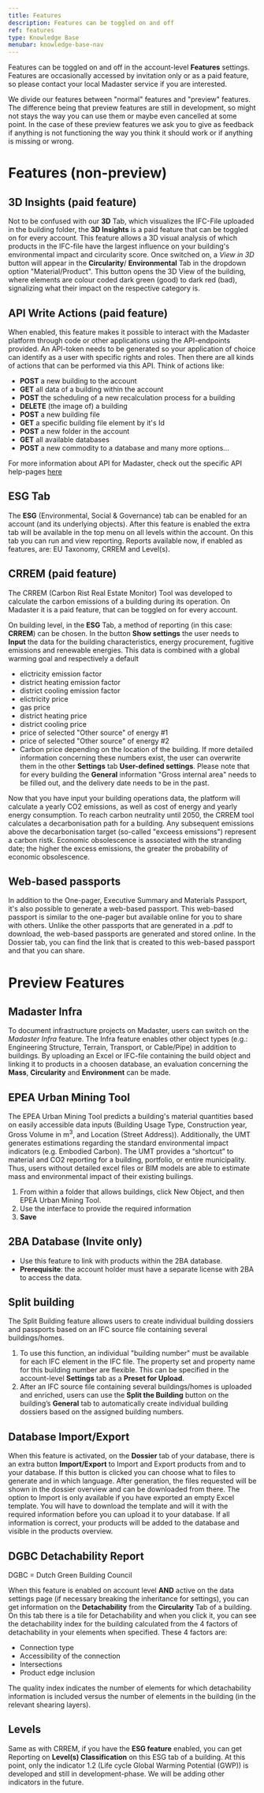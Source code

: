 ```yaml
---
title: Features
description: Features can be toggled on and off
ref: features
type: Knowledge Base
menubar: knowledge-base-nav
---
```


Features can be toggled on and off in the account-level **Features** settings. Features are occasionally accessed by invitation only or as a paid feature, so please contact your local Madaster service if you are interested.

We divide our features between "normal" features and "preview" features. The difference being that preview features are still in development, so might not stays the way you can use them or maybe even cancelled at some point. In the case of these preview features we ask you to give as feedback if anything is not functioning the way you think it should work or if anything is missing or wrong. 

# Features (non-preview)

## 3D Insights (paid feature)
Not to be confused with our **3D** Tab, which visualizes the IFC-File uploaded in the building folder, the **3D Insights** is a paid feature that can be toggled on for every account.
This feature allows a 3D visual analysis of which products in the IFC-file have the largest influence on your building's environmental impact and circularity score. 
Once switched on, a *View in 3D* button will appear in the **Circularity**/ **Environmental** Tab in the dropdown option "Material/Product". This button opens the 3D View of the building, where elements are colour coded dark green (good) to dark red (bad), signalizing what their impact on the respective category is.

## API Write Actions (paid feature)
When enabled, this feature makes it possible to interact with the Madaster platform through code or other applications using the API-endpoints provided. An API-token needs to be generated so your application of choice can identify as a user with specific rights and roles. Then there are all kinds of actions that can be performed via this API. Think of actions like: 
- **POST** a new building to the account 
- **GET** all data of a building within the account 
- **POST** the scheduling of a new recalculation process for a building
- **DELETE** (the image of) a building
- **POST** a new building file
- **GET** a specific building file element by it's Id
- **POST** a new folder in the account
- **GET** all available databases
- **POST** a new commodity to a database
and many more options...

For more information about API for Madaster, check out the specific API help-pages [here](../api/index.md)

## ESG Tab
The **ESG** (Environmental, Social & Governance) tab can be enabled for an account (and its underlying objects). After this feature is enabled the extra tab will be available in the top menu on all levels within the account. On this tab you can run and view reporting. Reports available now, if enabled as features, are: EU Taxonomy, CRREM and Level(s).

## CRREM (paid feature)
The CRREM (Carbon Rist Real Estate Monitor) Tool was developed to calculate the carbon emissions of a building during its operation.
On Madaster it is a paid feature, that can be toggled on for every account.

On building level, in the **ESG** Tab, a method of reporting (in this case: **CRREM**) can be chosen.
In the button **Show settings** the user needs to **Input** the data for the building characteristics, energy procurement, fugitive emissions and renewable energies. 
This data is combined with a global warming goal and respectively a default 
- elictricity emission factor
- district heating emission factor
- district cooling emission factor
- elictricity price
- gas price
- district heating price
- district cooling price
- price of selected "Other source" of energy #1
- price of selected "Other source" of energy #2
- Carbon price
depending on the location of the building. If more detailed information concerning these numbers exist, the user can overwrite them in the other **Settings** tab **User-defined settings**.
Please note that for every building the **General** information "Gross internal area" needs to be filled out, and the delivery date needs to be in the past.

Now that you have input your building operations data, the platform will calculate a yearly CO2 emissions, as well as cost of energy and yearly energy consumption. To reach carbon neutrality until 2050, the CRREM tool calculates a decarbonisation path for a building. Any subsequent emissions above the decarbonisation target (so-called "exceess emissions") represent a carbon ristk. Economic obsolescence is associated with the stranding date; the higher the excess emissions, the greater the probability of economic obsolescence.

## Web-based passports
In addition to the One-pager, Executive Summary and Materials Passport, it's also possible to generate a web-based passport. This web-based passport is similar to the one-pager but available online for you to share with others. Unlike the other passports that are generated in a .pdf to download, the web-based passports are generated and stored online. In the Dossier tab, you can find the link that is created to this web-based passport and that you can share. 

# Preview Features

## Madaster Infra

To document infrastructure projects on Madaster, users can switch on the *Madaster Infra* feature.
The Infra feature enables other object types (e.g.: Engineering Structure, Terrain, Transport, or Cable/Pipe) in addition to buildings.
By uploading an Excel or IFC-file containing the build object and linking it to products in a choosen database, an evaluation concerning the **Mass**, **Circularity** and **Environment** can be made.

## EPEA Urban Mining Tool

The EPEA Urban Mining Tool predicts a building's material quantities based on easily accessible data inputs (Building Usage Type, Construction year, Gross Volume in m<sup>3</sup>, and Location (Street Address)). Additionally, the UMT generates estimations regarding the standard environmental impact indicators (e.g. Embodied Carbon). The UMT provides a “shortcut” to material and CO2 reporting for a building, portfolio, or entire municipality. Thus, users without detailed excel files or BIM models are able to estimate mass and environmental impact of their existing builings.

1. From within a folder that allows buildings, click New Object, and then EPEA Urban Mining Tool.
2. Use the interface to provide the required information
3. **Save**

## 2BA Database (Invite only)

* Use this feature to link with products within the 2BA database.
* **Prerequisite**: the account holder must have a separate license with 2BA to access the data.

## Split building

The Split Building feature allows users to create individual building dossiers and passports based on an IFC source file containing several buildings/homes.

1. To use this function, an individual "building number" must be available for each IFC element in the IFC file. The property set and property name for this building number are flexible. This can be specified in the account-level **Settings** tab as a **Preset for Upload**.
2. After an IFC source file containing several buildings/homes is uploaded and enriched, users can use the **Split the Building** button on the building’s **General** tab to automatically create individual building dossiers based on the assigned building numbers.

## Database Import/Export

When this feature is activated, on the **Dossier** tab of your database, there is an extra button **Import/Export** <iconify-icon inline icon='mdi-swap-vertical' /> to Import and Export products from and to your database. If this button is clicked you can choose what to files to generate and in which language. After generation, the files requested will be shown in the dossier overview and can be downloaded from there. 
The option to Import is only available if you have exported an empty Excel template. You will have to download the template and will it with the required information before you can upload it to your database. If all information is correct, your products will be added to the database and visible in the products overview.

## DGBC Detachability Report
DGBC = Dutch Green Building Council

When this feature is enabled on account level **AND** active on the data settings page (if necessary breaking the inheritance for settings), you can get information on the **Detachability** from the **Circularity** Tab of a building. On this tab there is a tile for Detachability and when you click it, you can see the detachability index for the building calculated from the 4 factors of detachability in your elements when specified.
These 4 factors are: 
- Connection type
- Accessibility of the connection
- Intersections
- Product edge inclusion

The quality index indicates the number of elements for which detachability information is included versus the number of elements in the building (in the relevant shearing layers).

## Levels
Same as with CRREM, if you have the **ESG feature** enabled, you can get Reporting on **Level(s) Classification** on this ESG tab of a building. At this point, only the indicator 1.2 (Life cycle Global Warming Potential (GWP)) is developed and still in development-phase. We will be adding other indicators in the future. 

